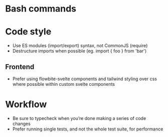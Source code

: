 # Bash commands

# Code style

- Use ES modules (import/export) syntax, not CommonJS (require)
- Destructure imports when possible (eg. import { foo } from 'bar')

## Frontend

- Prefer using flowbite-svelte components and tailwind styling over css where possible within custom svelte components

# Workflow

- Be sure to typecheck when you’re done making a series of code changes
- Prefer running single tests, and not the whole test suite, for performance
